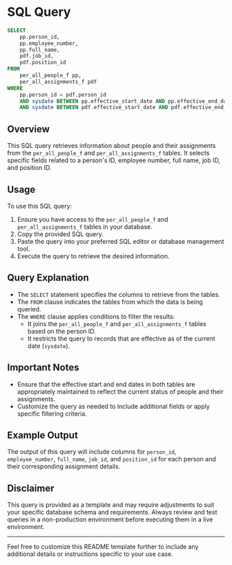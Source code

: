 
# SQL Query
```sql
SELECT
    pp.person_id,
    pp.employee_number,
    pp.full_name,
    pdf.job_id,
    pdf.position_id
FROM
    per_all_people_f pp,
    per_all_assignments_f pdf
WHERE
    pp.person_id = pdf.person_id
    AND sysdate BETWEEN pp.effective_start_date AND pp.effective_end_date
    AND sysdate BETWEEN pdf.effective_start_date AND pdf.effective_end_date;

```

## Overview

This SQL query retrieves information about people and their assignments from the `per_all_people_f` and `per_all_assignments_f` tables. It selects specific fields related to a person's ID, employee number, full name, job ID, and position ID.

## Usage

To use this SQL query:

1. Ensure you have access to the `per_all_people_f` and `per_all_assignments_f` tables in your database.
2. Copy the provided SQL query.
3. Paste the query into your preferred SQL editor or database management tool.
4. Execute the query to retrieve the desired information.

## Query Explanation

- The `SELECT` statement specifies the columns to retrieve from the tables.
- The `FROM` clause indicates the tables from which the data is being queried.
- The `WHERE` clause applies conditions to filter the results:
  - It joins the `per_all_people_f` and `per_all_assignments_f` tables based on the person ID.
  - It restricts the query to records that are effective as of the current date (`sysdate`).
  
## Important Notes

- Ensure that the effective start and end dates in both tables are appropriately maintained to reflect the current status of people and their assignments.
- Customize the query as needed to include additional fields or apply specific filtering criteria.

## Example Output

The output of this query will include columns for `person_id`, `employee_number`, `full_name`, `job_id`, and `position_id` for each person and their corresponding assignment details.

## Disclaimer

This query is provided as a template and may require adjustments to suit your specific database schema and requirements. Always review and test queries in a non-production environment before executing them in a live environment.

---

Feel free to customize this README template further to include any additional details or instructions specific to your use case. 
